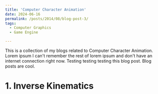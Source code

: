```yaml
---
title: 'Computer Character Animation'
date: 2024-06-16
permalink: /posts/2014/08/blog-post-3/
tags:
  - Computer Graphics
  - Game Engine

---
```


This is a collection of my blogs related to Computer Character Animation. Lorem ipsum I can't remember the rest of lorem ipsum and don't have an internet connection right now. Testing testing testing this blog post. Blog posts are cool. 

# 1. Inverse Kinematics





